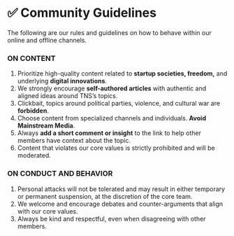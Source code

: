 # ✅ Community Guidelines

The following are our rules and guidelines on how to behave within our online and offline channels.

### ON CONTENT

1. Prioritize high-quality content related to **startup societies, freedom,** and underlying **digital innovations**.
2. We strongly encourage **self-authored articles** with authentic and aligned ideas around TNS’s topics.
3. Clickbait, topics around political parties, violence, and cultural war are **forbidden**.
4. Choose content from specialized channels and individuals. **Avoid Mainstream Media**.
5. Always **add a short comment or insight** to the link to help other members have context about the topic.
6. Content that violates our core values is strictly prohibited and will be moderated.

### ON CONDUCT AND BEHAVIOR

1. Personal attacks will not be tolerated and may result in either temporary or permanent suspension, at the discretion of the core team.
2. We welcome and encourage debates and counter-arguments that align with our core values.
3. Always be kind and respectful, even when disagreeing with other members.

